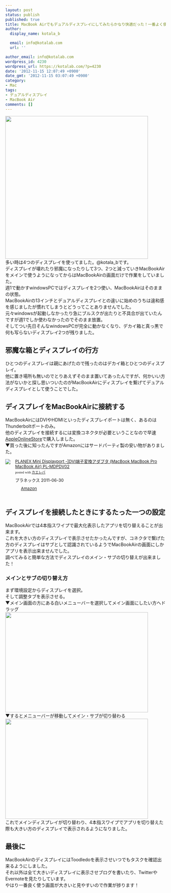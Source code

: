 ```yaml
---
layout: post
status: publish
published: true
title: MacBook Airでもデュアルディスプレイにしてみたらかなり快適だった！一番よく使う画面は大きい方がいい！
author:
  display_name: kotala_b

  email: info@kotalab.com
  url: ''

author_email: info@kotalab.com
wordpress_id: 4230
wordpress_url: https://kotalab.com/?p=4230
date: '2012-11-15 12:07:49 +0900'
date_gmt: '2012-11-15 03:07:49 +0900'
category:
- Mac
tags:
- デュアルディスプレイ
- MacBook Air
comments: []
---
```

<p><a href="https://kotalab.com/wp-content/uploads/dualdisplay_20121115.jpg" target="_blank"><img src="https://kotalab.com/wp-content/uploads/dualdisplay_20121115.jpg" alt="" title="dualdisplay_20121115" width="448" height="448" class="alignnone size-full wp-image-4236" /></a><br />
多い時は4つのディスプレイを使ってました。@kotala_bです。<br />
ディスプレイが壊れたり邪魔になったりして3つ、2つと減っていきMacBookAirをメインで使うようになってからはMacBookAirの画面だけで作業をしていました。<br />
週1で動かすwindowsPCではディスプレイを2つ使い、MacBookAirはそのままの状態。<br />
MacBookAirの13インチとデュアルディスプレイとの違いに始めのうちは違和感を感じましたが慣れてしまうとどうってことありませんでした。<br />
元々windowsが起動しなかったり急にブルスクが出たりと不具合が出ていたんですが週1でしか使わなかったのでそのまま放置。<br />
そしてつい先日そんなwindowsPCが完全に動かなくなり、デカイ箱と真っ黒で何も写らないディスプレイ2つが残りました。<br />
</p>
<!--more-->
<h2>邪魔な箱とディスプレイの行方</h2>
<p>ひとつのディスプレイは親にあげたので残ったのはデカイ箱とひとつのディスプレイ。<br />
他に置き場所も無いのでとりあえずそのまま置いてあったんですが、何かいい方法がないかと探し思いついたのがMacBookAirにディスプレイを繋げてデュアルディスプレイとして使うことでした。</p>
<h2>ディスプレイをMacBookAirに接続する</h2>
<p>MacBookAirにはDVIやHDMIといったディスプレイポートは無く、あるのはThunderboltポートのみ。<br />
他のディスプレイを接続するには変換コネクタが必要ということなので早速<a href="http://store.apple.com/jp" target="_blank">AppleOnlineStore</a>で購入しました。<br />
▼買った後に知ったんですがAmazonにはサードパーティ製の安い物がありました。</p>
<div class="kaerebalink-box" style="text-align:left;padding-bottom:20px;font-size:small;/zoom: 1;overflow: hidden;">
<div class="kaerebalink-image" style="float:left;margin:0 15px 10px 0;"><a href="https://www.amazon.co.jp/exec/obidos/ASIN/B0052GQ4S4/same-22/ref=nosim/" rel="nofollow" target="_blank"><img src="https://images-fe.ssl-images-amazon.com/images/I/31lpyhdz52L._SL160_.jpg" style="border: none;" /></a></div>
<div class="kaerebalink-info" style="line-height:120%;/zoom: 1;overflow: hidden;">
<div class="kaerebalink-name" style="margin-bottom:10px;line-height:120%"><a href="https://www.amazon.co.jp/exec/obidos/ASIN/B0052GQ4S4/same-22/ref=nosim/" rel="nofollow" target="_blank">PLANEX Mini Displayport -]DVI端子変換アダプタ (MacBook MacBook Pro MacBook Air) PL-MDPDV02</a>
<div class="kaerebalink-powered-date" style="font-size:8pt;margin-top:5px;font-family:verdana;line-height:120%">posted with <a href="https://kaereba.com" target="_blank">カエレバ</a></div>
</div>
<div class="kaerebalink-detail" style="margin-bottom:5px;"> プラネックス 2011-06-30    </div>
<div class="kaerebalink-link1" style="margin-top:10px;">
<div class="shoplinkamazon" style="display:inline;margin-right:5px;background: url('https://img.yomereba.com/tam_k_01.gif') 0 0 no-repeat;padding: 2px 0 2px 18px;white-space: nowrap;"><a href="https://www.amazon.co.jp/gp/search?keywords=PL-MDPDV02&__mk_ja_JP=%83J%83%5E%83J%83i&tag=same-22" rel="nofollow" target="_blank" title="アマゾン" >Amazon</a></div>
</div>
</div>
<div class="booklink-footer" style="clear: left"></div>
</div>
<h2>ディスプレイを接続したときにするたった一つの設定</h2>
<p>MacBookAirでは4本指スワイプで最大化表示したアプリを切り替えることが出来ます。<br />
これを大きい方のディスプレイで表示させたかったんですが、コネクタで繋げた方のディスプレイはサブとして認識されているようでMacBookAirの画面にしかアプリを表示出来ませんでした。<br />
調べてみると簡単な方法でディスプレイのメイン・サブの切り替えが出来ました！</p>
<h3>メインとサブの切り替え方</h3>
<p>まず環境設定からディスプレイを選択。<br />
そして調整タブを表示させる。<br />
▼メイン画面の方にある白いメニューバーを選択してメイン画面にしたい方へドラッグ<br />
<a href="https://kotalab.com/wp-content/uploads/dualdisplay_20121115_01.jpg" target="_blank"><img src="https://kotalab.com/wp-content/uploads/dualdisplay_20121115_01.jpg" alt="" title="dualdisplay_20121115_01" width="448" height="314" class="alignnone size-full wp-image-4231" /></a><br />
▼するとメニューバーが移動してメイン・サブが切り替わる<br />
<a href="https://kotalab.com/wp-content/uploads/dualdisplay_20121115_02.jpg" target="_blank"><img src="https://kotalab.com/wp-content/uploads/dualdisplay_20121115_02.jpg" alt="" title="dualdisplay_20121115_02" width="448" height="314" class="alignnone size-full wp-image-4232" /></a><br />
これでメインディスプレイが切り替わり、4本指スワイプでアプリを切り替えた際も大きい方のディスプレイで表示されるようになりました。</p>
<h2>最後に</h2>
<p>MacBookAirのディスプレイにはToodledoを表示させいつでもタスクを確認出来るようにしました。<br />
それ以外は全て大きいディスプレイに表示させブログを書いたり、TwitterやEvernoteを見たりしています。<br />
やはり一番良く使う画面が大きいと見やすいので作業が捗ります！</p>
